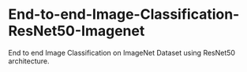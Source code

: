 # End-to-end-Image-Classification-ResNet50-Imagenet
End to end Image Classification on ImageNet Dataset using ResNet50 architecture.

